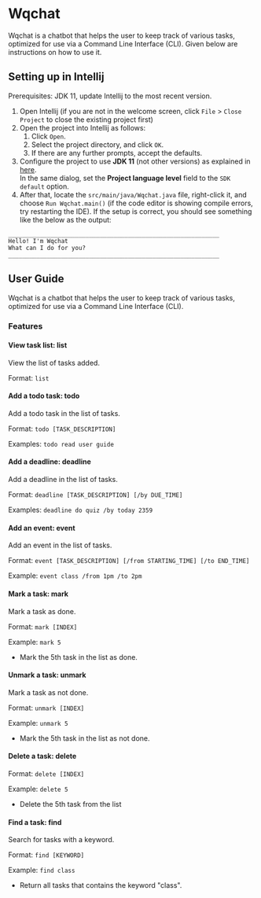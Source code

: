 # Wqchat

Wqchat is a chatbot that helps the user to keep track of various tasks, optimized for use via a Command Line Interface (CLI). Given below are instructions on how to use it.

## Setting up in Intellij

Prerequisites: JDK 11, update Intellij to the most recent version.

1. Open Intellij (if you are not in the welcome screen, click `File` > `Close Project` to close the existing project first)
1. Open the project into Intellij as follows:
   1. Click `Open`.
   1. Select the project directory, and click `OK`.
   1. If there are any further prompts, accept the defaults.
1. Configure the project to use **JDK 11** (not other versions) as explained in [here](https://www.jetbrains.com/help/idea/sdk.html#set-up-jdk).<br>
   In the same dialog, set the **Project language level** field to the `SDK default` option.
3. After that, locate the `src/main/java/Wqchat.java` file, right-click it, and choose `Run Wqchat.main()` (if the code editor is showing compile errors, try restarting the IDE). If the setup is correct, you should see something like the below as the output:
```
____________________________________________________________
Hello! I'm Wqchat
What can I do for you?
____________________________________________________________
```

## User Guide

Wqchat is a chatbot that helps the user to keep track of various tasks, optimized for use via a Command Line Interface (CLI).
### Features 

#### View task list: list

View the list of tasks added.

Format: `list`

#### Add a todo task: todo

Add a todo task in the list of tasks.

Format: `todo [TASK_DESCRIPTION]`

Examples: `todo read user guide`

#### Add a deadline: deadline

Add a deadline in the list of tasks.

Format: `deadline [TASK_DESCRIPTION] [/by DUE_TIME]`

Examples: `deadline do quiz /by today 2359`

#### Add an event: event

Add an event in the list of tasks.

Format: `event [TASK_DESCRIPTION] [/from STARTING_TIME] [/to END_TIME]`

Example: `event class /from 1pm /to 2pm`

#### Mark a task: mark

Mark a task as done.

Format: `mark [INDEX]`

Example: `mark 5`

* Mark the 5th task in the list as done.

#### Unmark a task: unmark

Mark a task as not done.

Format: `unmark [INDEX]`

Example: `unmark 5`

* Mark the 5th task in the list as not done.

#### Delete a task: delete

Format: `delete [INDEX]`

Example: `delete 5`
* Delete the 5th task from the list

#### Find a task: find

Search for tasks with a keyword.

Format: `find [KEYWORD]`

Example: `find class`
* Return all tasks that contains the keyword "class".

